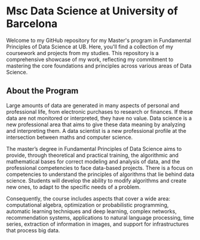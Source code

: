 
# Msc Data Science at University of Barcelona
Welcome to my GitHub repository for my Master's program in Fundamental Principles of Data Science at UB. Here, you'll find a collection of my coursework and projects from my studies. This repository is a comprehensive showcase of my work, reflecting my commitment to mastering the core foundations and principles across various areas of Data Science.

## About the Program

Large amounts of data are generated in many aspects of personal and professional life, from electronic purchases to research or finances. If these data are not monitored or interpreted, they have no value. Data science is a new professional area that aims to give these data meaning by analyzing and interpreting them. A data scientist is a new professional profile at the intersection between maths and computer science.

The master’s degree in Fundamental Principles of Data Science aims to provide, through theoretical and practical training, the algorithmic and mathematical bases for correct modeling and analysis of data, and the professional competencies to face data-based projects. There is a focus on competencies to understand the principles of algorithms that lie behind data science. Students will develop the ability to modify algorithms and create new ones, to adapt to the specific needs of a problem.

Consequently, the course includes aspects that cover a wide area: computational algebra, optimization or probabilistic programming, automatic learning techniques and deep learning, complex networks, recommendation systems, applications to natural language processing, time series, extraction of information in images, and support for infrastructures that process big data.
